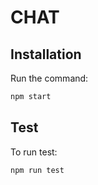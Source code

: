 # CHAT

## Installation

Run the command:

```bash
npm start
```

## Test

To run test:

```bash
npm run test
```
